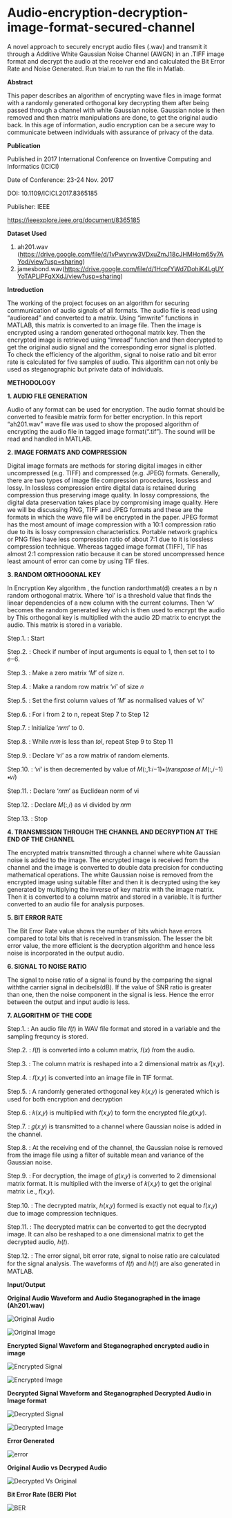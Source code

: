 # Audio-encryption-decryption-image-format-secured-channel
A novel approach to securely encrypt audio files (.wav) and transmit it through a Additive White Gaussian Noise Channel (AWGN) in an .TIFF image format and decrypt the audio at the receiver end and calculated the Bit Error Rate and Noise Generated. Run trial.m to run the file in Matlab.

**Abstract**

This paper describes an algorithm of encrypting wave files in image format with a randomly generated orthogonal key decrypting them after being passed through a channel with white Gaussian noise. Gaussian noise is then removed and then matrix manipulations are done, to get the original audio back. In this age of information, audio encryption can be a secure way to communicate between individuals with assurance of privacy of the data.

**Publication**

Published in 2017 International Conference on Inventive Computing and Informatics (ICICI)

Date of Conference: 23-24 Nov. 2017

DOI: 10.1109/ICICI.2017.8365185

Publisher: IEEE

https://ieeexplore.ieee.org/document/8365185

**Dataset Used**
1. ah201.wav (https://drive.google.com/file/d/1vPwyrvw3VDxuZmJ18cJHMHom65y7AYod/view?usp=sharing)
2. jamesbond.wav(https://drive.google.com/file/d/1HcpfYWd7DohiK4LgUYYoTAPLiPFqXXdJ/view?usp=sharing)

**Introduction**

The working of the project focuses on an algorithm for securing communication of audio signals of all formats. The audio file is read using “audioread” and converted to a matrix. Using “imwrite” functions in MATLAB, this matrix is converted to an image file. Then the image is encrypted using a random generated orthogonal matrix key. Then the encrypted image is retrieved using “imread” function and then decrypted to get the original audio signal and the corresponding error signal is plotted. To check the efficiency of the algorithm, signal to noise ratio and bit error rate is calculated for five samples of audio. This algorithm can not only be used as steganographic but private data of individuals.

**METHODOLOGY**

**1. AUDIO FILE GENERATION**

Audio of any format can be used for encryption. The audio format should be converted to feasible matrix form for better encryption. In this report “ah201.wav” wave file was used to show the proposed algorithm of encrypting the audio file in tagged image format(“.tif”). The sound will be read and handled in MATLAB.

**2. IMAGE FORMATS AND COMPRESSION**

Digital image formats are methods for storing digital images in either uncompressed (e.g. TIFF) and compressed (e.g. JPEG) formats. Generally, there are two types of image file compression procedures, lossless and lossy. In lossless compression entire digital data is retained during compression thus preserving image quality. In lossy compressions, the digital data preservation takes place by compromising image quality. Here we will be discussing PNG, TIFF and JPEG formats and these are the formats in which the wave file will be encrypted in the paper. JPEG format has the most amount of image compression with a 10:1 compression ratio due to its is lossy compression characteristics. Portable network graphics or PNG files have less compression ratio of about 7:1 due to it is lossless compression technique. Whereas tagged image format (TIFF), TIF has almost 2:1 compression ratio because it can be stored uncompressed hence least amount of error can come by using TIF files.

**3. RANDOM ORTHOGONAL KEY**

In Encryption Key algorithm , the function randorthmat(d) creates a n by n random orthogonal matrix. Where ‘tol’ is a threshold value that finds the  linear dependencies of a new column with the current columns. Then ‘w’ becomes the random generated key which is then used to encrypt the audio by This orthogonal key is multiplied with the audio 2D matrix to encrypt the audio. This matrix is stored in a variable.

Step.1. : Start

Step.2. : Check if number of input arguments is equal to 1, then set to l to 𝑒−6.

Step.3. : Make a zero matrix ‘𝑀’ of size 𝑛.

Step.4. : Make a random row matrix ‘𝑣𝑖’ of size 𝑛

Step.5. : Set the first column values of ‘𝑀’ as normalised values of ‘𝑣𝑖’

Step.6. : For i from 2 to n, repeat Step 7 to Step 12

Step.7. : Initialize ‘𝑛𝑟𝑚’ to 0.

Step.8. : While 𝑛𝑟𝑚 is less than 𝑡𝑜𝑙, repeat Step 9 to Step 11

Step.9. : Declare ‘𝑣𝑖’ as a row matrix of random elements.

Step.10. : ‘𝑣𝑖’ is then decremented by value of 𝑀(:,1:𝑖−1)∗(𝑡𝑟𝑎𝑛𝑠𝑝𝑜𝑠𝑒 𝑜𝑓 𝑀(:,𝑖−1) ∗𝑣𝑖)

Step.11. : Declare ‘𝑛𝑟𝑚’ as Euclidean norm of vi

Step.12. : Declare 𝑀(:,𝑖) as vi divided by 𝑛𝑟𝑚

Step.13. : Stop

**4. TRANSMISSION THROUGH THE CHANNEL AND DECRYPTION AT THE END OF THE CHANNEL**

The encrypted matrix transmitted through a channel where white Gaussian noise is added to the image. The encrypted image is received from the channel and the image is converted to double data precision for conducting mathematical operations. The white Gaussian noise is removed from the encrypted image using suitable filter and then it is decrypted using the key generated by multiplying the inverse of key matrix with the image matrix. Then it is converted to a column matrix and stored in a variable. It is further converted to an audio file for analysis purposes.

**5. BIT ERROR RATE**

The Bit Error Rate value shows the number of bits which have errors compared to total bits that is received in transmission. The lesser the bit error value, the more efficient is the decryption algorithm and hence less noise is incorporated in the output audio.

**6. SIGNAL TO NOISE RATIO**

The signal to noise ratio of a signal is found by the comparing the signal withthe carrier signal in decibels(dB). If the value of SNR ratio is greater than one, then the noise component in the signal is less. Hence the error between the output and input audio is less.

**7. ALGORITHM OF THE CODE**

Step.1. : An audio file 𝑓(𝑡) in WAV file format and stored in a variable and the sampling frequncy is stored.

Step.2. : 𝑓(𝑡) is converted into a column matrix, 𝑓(𝑥) 𝑓rom the audio.

Step.3. : The column matrix is reshaped into a 2 dimensional matrix as 𝑓(𝑥,𝑦).

Step.4. : 𝑓(𝑥,𝑦) is converted into an image file in TIF format.

Step.5. : A randomly generated orthogonal key 𝑘(𝑥,𝑦) is generated which is used for both encryption and decryption

Step.6. : 𝑘(𝑥,𝑦) is multiplied with 𝑓(𝑥,𝑦) to form the encrypted file,𝑔(𝑥,𝑦).

Step.7. : 𝑔(𝑥,𝑦) is transmitted to a channel where Gaussian noise is added in the channel. 

Step.8. : At the receiving end of the channel, the Gaussian noise is removed from the image file using a filter of suitable mean and variance of the Gaussian noise.

Step.9. : For decryption, the image of 𝑔(𝑥,𝑦) is converted to 2 dimensional matrix format. It is multiplied with the inverse of 𝑘(𝑥,𝑦) to get the original matrix i.e., 𝑓(𝑥,𝑦).

Step.10. : The decrypted matrix, ℎ(𝑥,𝑦) formed is exactly not equal to 𝑓(𝑥,𝑦) due to image compression techniques.

Step.11. : The decrypted matrix can be converted to get the decrypted image. It can also be reshaped to a one dimensional matrix to get the decrypted audio, ℎ(𝑡).

Step.12. : The error signal, bit error rate, signal to noise ratio are calculated for the signal analysis. The waveforms of 𝑓(𝑡) and ℎ(𝑡) are also generated in MATLAB. 

**Input/Output**

**Original Audio Waveform and Audio Steganographed in the image (Ah201.wav)**

![Original Audio](https://user-images.githubusercontent.com/31190025/89286656-3b6e7f80-d670-11ea-8329-c9b719473d39.png)

![Original Image](https://user-images.githubusercontent.com/31190025/89286748-60fb8900-d670-11ea-99f2-007074dc16d2.png)

**Encrypted Signal Waveform and Steganographed encrypted audio in image**

![Encrypted Signal](https://user-images.githubusercontent.com/31190025/89286902-9c965300-d670-11ea-9d10-59f78e64b946.png)

![Encrypted Image](https://user-images.githubusercontent.com/31190025/89286924-a7e97e80-d670-11ea-90c3-cedcbd598e2b.png)

**Decrypted Signal Waveform and Steganographed Decrypted Audio in Image format**

![Decrypted Signal](https://user-images.githubusercontent.com/31190025/89287001-c51e4d00-d670-11ea-8178-dc577b258dd9.png)

![Decrypted Image](https://user-images.githubusercontent.com/31190025/89286616-285baf80-d670-11ea-979b-47e773369801.png)

**Error Generated**

![error](https://user-images.githubusercontent.com/31190025/89279310-d82b2000-d664-11ea-8bef-143cddaa81f1.png)

**Original Audio vs Decryped Audio**

![Decrypted Vs Original](https://user-images.githubusercontent.com/31190025/89287032-d5362c80-d670-11ea-91ad-00c365cccc7a.png)

**Bit Error Rate (BER) Plot**

![BER](https://user-images.githubusercontent.com/31190025/89287464-aa000d00-d671-11ea-8035-380442f339ae.JPG)


